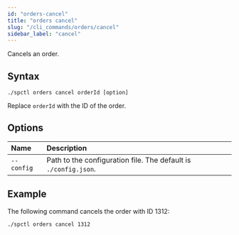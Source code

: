 ```yaml
---
id: "orders-cancel"
title: "orders cancel"
slug: "/cli_commands/orders/cancel"
sidebar_label: "cancel"
---
```


Cancels an order.

## Syntax

```
./spctl orders cancel orderId [option]
```

Replace `orderId` with the ID of the order.

## Options

| **Name** | **Description** |
| :- | :- |
| `--config` | Path to the configuration file. The default is `./config.json`. |

## Example

The following command cancels the order with ID 1312:

```
./spctl orders cancel 1312
```